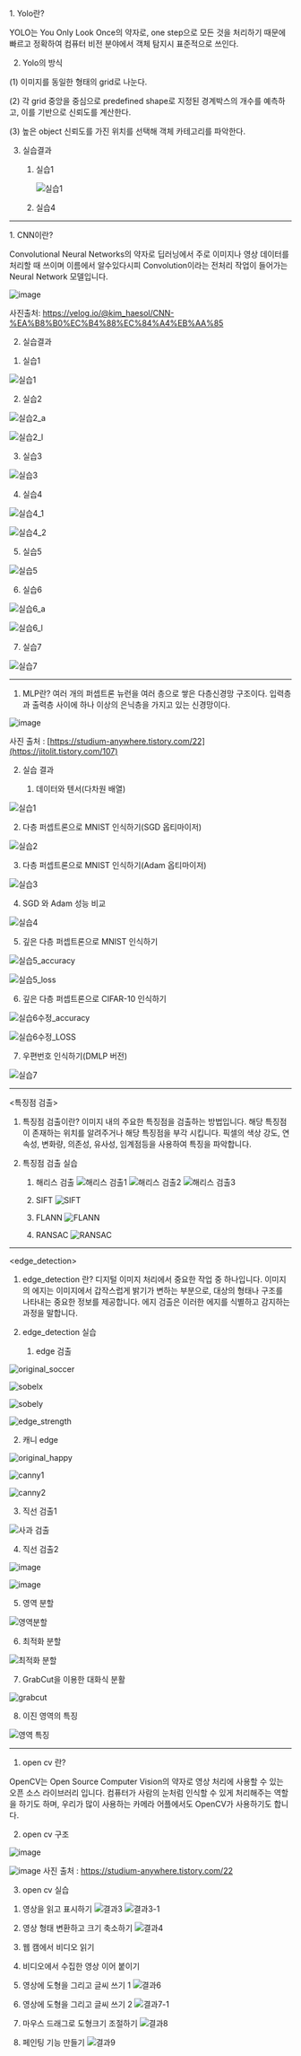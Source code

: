 <Yolo>
1. Yolo란?
   
   YOLO는 You Only Look Once의 약자로, one step으로 모든 것을 처리하기 때문에 빠르고 정확하여 컴퓨터 비전 분야에서 객체 탐지시 표준적으로 쓰인다.

2. Yolo의 방식
   
  (1) 이미지를 동일한 형태의 grid로 나눈다.
     
  (2) 각 grid 중앙을 중심으로 predefined shape로 지정된 경계박스의 개수를 예측하고, 이를 기반으로 신뢰도를 계산한다.
     
  (3) 높은 object 신뢰도를 가진 위치를 선택해 객체 카테고리를 파악한다.

3. 실습결과

    1) 실습1

       ![실습1](https://github.com/jongwookim0316/computer_vision/assets/135306103/872d0713-24ab-4cbe-a15c-d2353cecd084)

   2) 실습4

      

---------------------------------------------------------------------------------------------------------------------------------------------------------------------------------------------------------------------

<CNN>
1. CNN이란?
   
Convolutional Neural Networks의 약자로 딥러닝에서 주로 이미지나 영상 데이터를 처리할 때 쓰이며 이름에서 알수있다시피 Convolution이라는 전처리 작업이 들어가는 Neural Network 모델입니다.
   
![image](https://github.com/jongwookim0316/computer_vision/assets/135306103/577475ce-c632-4d00-8c33-1fbbb7d336b0)
   
사진출처: https://velog.io/@kim_haesol/CNN-%EA%B8%B0%EC%B4%88%EC%84%A4%EB%AA%85

2. 실습결과
   
1) 실습1
   
![실습1](https://github.com/jongwookim0316/computer_vision/assets/135306103/8c0992a3-3dbc-4e2e-bed0-ea2fa2915e3a)

2) 실습2
   
![실습2_a](https://github.com/jongwookim0316/computer_vision/assets/135306103/180b3971-c21a-4574-92ae-63d7d6d80c37)

![실습2_l](https://github.com/jongwookim0316/computer_vision/assets/135306103/f8dc41c4-644e-411a-901d-829bac465db6)

3) 실습3
   
![실습3](https://github.com/jongwookim0316/computer_vision/assets/135306103/c0138ed8-af7c-49c8-a45e-39c80afd70e9)

4) 실습4
   
![실습4_1](https://github.com/jongwookim0316/computer_vision/assets/135306103/61e96309-8ff8-4930-86cb-2b518901ae04)

![실습4_2](https://github.com/jongwookim0316/computer_vision/assets/135306103/d6e87baa-09ae-47bb-8c73-236e4e149bb4)

5) 실습5
   
![실습5](https://github.com/jongwookim0316/computer_vision/assets/135306103/ce2e86c5-3e33-4086-8711-f1faaeaec1e7)

6) 실습6
   
![실습6_a](https://github.com/jongwookim0316/computer_vision/assets/135306103/d9bf2c2e-a9f6-4f35-9bc9-8d44a1f2cfd0)

![실습6_l](https://github.com/jongwookim0316/computer_vision/assets/135306103/e5d731a7-ca39-4ae6-8c2f-7237b58ad90f)

7) 실습7
   
![실습7](https://github.com/jongwookim0316/computer_vision/assets/135306103/e92ae0f2-06f6-47ee-bea1-ec77d264590e)

---------------------------------------------------------------------------------------------------------------------------------------------------------------------------------------------------------------------

<MLP>
   
1. MLP란?
여러 개의 퍼셉트론 뉴런을 여러 층으로 쌓은 다층신경망 구조이다. 입력층과 출력층 사이에 하나 이상의 은닉층을 가지고 있는 신경망이다.

![image](https://github.com/jongwookim0316/computer_vision/assets/135306103/8c47dac6-8c02-4917-a790-4ee336814858)

사진 출처 : [https://studium-anywhere.tistory.com/22](https://jitolit.tistory.com/107)

2. 실습 결과
   
   1)  데이터와 텐서(다차원 배열)
      
![실습1](https://github.com/jongwookim0316/computer_vision/assets/135306103/5ae58173-f374-4ba1-b516-ec3275c1e494)

   2) 다층 퍼셉트론으로 MNIST 인식하기(SGD 옵티마이저)

![실습2](https://github.com/jongwookim0316/computer_vision/assets/135306103/61561dbb-a814-416e-be8b-3149d2f1089f)

   3) 다층 퍼셉트론으로 MNIST 인식하기(Adam 옵티마이저)
      
![실습3](https://github.com/jongwookim0316/computer_vision/assets/135306103/b25c2707-a311-48a0-8203-a83349367d25)

   4) SGD 와 Adam 성능 비교
      
![실습4](https://github.com/jongwookim0316/computer_vision/assets/135306103/f0791522-2c44-45c4-a826-845ddbd03c45)


   5) 깊은 다층 퍼셉트론으로 MNIST 인식하기
       
![실습5_accuracy](https://github.com/jongwookim0316/computer_vision/assets/135306103/5610cd9a-2721-4201-b352-3529e07f0393)

![실습5_loss](https://github.com/jongwookim0316/computer_vision/assets/135306103/a0d78ddd-470c-4e55-9116-3c722c83cbbd)


   6) 깊은 다층 퍼셉트론으로 CIFAR-10 인식하기
      
![실습6수정_accuracy](https://github.com/jongwookim0316/computer_vision/assets/135306103/63b32cbb-f6fd-4633-afbd-710fb2ebd35b)

![실습6수정_LOSS](https://github.com/jongwookim0316/computer_vision/assets/135306103/01488c57-fb8b-46f6-adce-1e5bd978e8d1)


   7) 우편번호 인식하기(DMLP 버전)
       
![실습7](https://github.com/jongwookim0316/computer_vision/assets/135306103/1bed7ff1-eb03-423e-829c-ce1cd6cdbdf1)


---------------------------------------------------------------------------------------------------------------------------------------------------------------------------------------------------------------------
<특징점 검출>

1. 특징점 검출이란?
이미지 내의 주요한 특징점을 검출하는 방법입니다. 해당 특징점이 존재하는 위치를 알려주거나 해당 특징점을 부각 시킵니다. 픽셀의 색상 강도, 연속성, 변화량, 의존성, 유사성, 임계점등을 사용하여 특징을 파악합니다.

2. 특징점 검출 실습
   1) 해리스 검출
![해리스 검출1](https://github.com/jongwookim0316/computer_vision/assets/135306103/99dcd1bd-ed37-43fe-a8b9-2cd102b5ea29)
![해리스 검출2](https://github.com/jongwookim0316/computer_vision/assets/135306103/37dac3c7-44f3-42cf-8c41-aab3fc4df1ee)
![해리스 검출3](https://github.com/jongwookim0316/computer_vision/assets/135306103/a7f529f4-eed6-4fe8-9f11-3c6c69445ffc)

   2) SIFT
![SIFT](https://github.com/jongwookim0316/computer_vision/assets/135306103/868cf345-3d2a-45ab-b73c-df778ce2b644)

   3) FLANN
![FLANN](https://github.com/jongwookim0316/computer_vision/assets/135306103/55625610-966f-422a-9ee2-7f847e0d0867)

   4) RANSAC
![RANSAC](https://github.com/jongwookim0316/computer_vision/assets/135306103/27ad3371-e743-44c7-b112-75a408c34d31)


---------------------------------------------------------------------------------------------------------------------------------------------------------------------------------------------------------------------
<edge_detection>

1. edge_detection 란?
   디지털 이미지 처리에서 중요한 작업 중 하나입니다. 이미지의 에지는 이미지에서 갑작스럽게 밝기가 변하는 부분으로, 대상의 형태나 구조를 나타내는 중요한 정보를 제공합니다.
   에지 검출은 이러한 에지를 식별하고 감지하는 과정을 말합니다.
  
2. edge_detection 실습
   1) edge 검출 

![original_soccer](https://github.com/jongwookim0316/computer_vision/assets/135306103/5a695c5f-fbc8-4fb0-a55f-e3feefb4c7a5)

![sobelx](https://github.com/jongwookim0316/computer_vision/assets/135306103/3e221b80-2856-41e7-be5a-a4995b4781da)

![sobely](https://github.com/jongwookim0316/computer_vision/assets/135306103/185c009f-6141-49fc-b593-f2b8c2a47006)

![edge_strength](https://github.com/jongwookim0316/computer_vision/assets/135306103/9c7d35d9-da98-4bd9-b7c6-3bc4f10c060a)


   2) 캐니 edge

![original_happy](https://github.com/jongwookim0316/computer_vision/assets/135306103/4a0adc14-b44f-4ca2-8dfe-c2010ae02ff7)

![canny1](https://github.com/jongwookim0316/computer_vision/assets/135306103/0afc1817-d356-44ae-99f9-8b3eecb8c5b2)

![canny2](https://github.com/jongwookim0316/computer_vision/assets/135306103/bde58878-ff0c-4107-9521-aaca7e0f0a03)

   3) 직선 검출1

![사과 검출](https://github.com/jongwookim0316/computer_vision/assets/135306103/0af6bb76-cb23-46ed-8bc9-fed893220436)

   4) 직선 검출2

![image](https://github.com/jongwookim0316/computer_vision/assets/135306103/b6be7ce6-120e-4497-832b-9618a75a9969)

![image](https://github.com/jongwookim0316/computer_vision/assets/135306103/be32d7a0-84e5-4a17-b7ab-3b62a9c9bab5)

   5) 영역 분할

![영역분할](https://github.com/jongwookim0316/computer_vision/assets/135306103/f3b5060a-2219-44e3-96bd-dc1bc03f157d)

   6) 최적화 분할

![최적화 분할](https://github.com/jongwookim0316/computer_vision/assets/135306103/fea18101-2885-4c5a-b62f-51f1c5bc8902)

   7) GrabCut을 이용한 대화식 분활

![grabcut](https://github.com/jongwookim0316/computer_vision/assets/135306103/9f1bfa8c-4dab-43a0-8688-1bfdba6774b9)

   8) 이진 영역의 특징

![영역 특징](https://github.com/jongwookim0316/computer_vision/assets/135306103/8ca28bce-4a00-45f2-97c7-5ce1040bcc1b)

---------------------------------------------------------------------------------------------------------------------------------------------------------------------------------------------------------------------
<OPEN CV>

1. open cv 란?

OpenCV는 Open Source Computer Vision의 약자로 영상 처리에 사용할 수 있는 오픈 소스 라이브러리 입니다. 
컴퓨터가 사람의 눈처럼 인식할 수 있게 처리해주는 역할을 하기도 하며, 우리가 많이 사용하는 카메라 어플에서도 OpenCV가 사용하기도 합니다.

2. open cv 구조

![image](https://github.com/jongwookim0316/computer_vision/assets/135306103/7d4ca9ff-277f-4253-a011-7b57a191cfdf)

![image](https://github.com/jongwookim0316/computer_vision/assets/135306103/38b3708d-8516-4f04-90c8-325c17858177)
사진 출처 : https://studium-anywhere.tistory.com/22

3. open cv 실습

1) 영상을 읽고 표시하기
![결과3](https://github.com/jongwookim0316/computer_vision/assets/135306103/96e16ee6-d431-4b77-80b8-8bfa46c9535f)
![결과3-1](https://github.com/jongwookim0316/computer_vision/assets/135306103/c018ea8f-a101-4594-829a-1e9f553c6b23)



2) 영상 형태 변환하고 크기 축소하기
![결과4](https://github.com/jongwookim0316/computer_vision/assets/135306103/dd841a50-ff72-46a5-be5d-d9638996d5a3)



3) 웹 캠에서 비디오 읽기



4) 비디오에서 수집한 영상 이어 붙이기



5) 영상에 도형을 그리고 글씨 쓰기 1
![결과6](https://github.com/jongwookim0316/computer_vision/assets/135306103/ccf12be1-4760-42af-8916-9cc3d96bfee7)



6) 영상에 도형을 그리고 글씨 쓰기 2
![결과7-1](https://github.com/jongwookim0316/computer_vision/assets/135306103/c21f7d05-719a-44d5-b311-0d7a5c7ef1ea)



7) 마우스 드래그로 도형크기 조절하기
![결과8](https://github.com/jongwookim0316/computer_vision/assets/135306103/6d970367-740e-44a6-9a33-43c4546acb49)



8) 페인팅 기능 만들기
![결과9](https://github.com/jongwookim0316/computer_vision/assets/135306103/2dff9db1-f971-4898-97bd-2e8b1b13d673)
